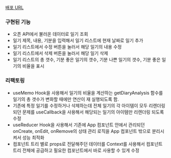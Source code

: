 [배포 URL](https://627c5f6a5aa77432c3dd90f1--inquisitive-nougat-c764b9.netlify.app/)

### 구현된 기능
- 오픈 API에서 불러온 데이터로 일기 조회
- 일기 제목, 내용, 기분을 입력해서 일기 리스트에 현재 날짜로 일기 추가
- 일기 리스트에서 수정 버튼을 눌러서 해당 일기의 내용 수정
- 일기 리스트에서 삭제 버튼을 눌러서 해당 일기 삭제
- 일기 리스트의 총 갯수, 기분 좋은 일기의 갯수, 기분 나쁜 일기의 갯수, 기분 좋은 일기의 비율을 표시

### 리팩토링
- useMemo Hook을 사용해서 일기의 비율을 계산하는 getDiaryAnalysis 함수를 일기의 총 갯수가 변화할 때에만 연산이 재 실행되도록 함.
- 기존에 특정 일기를 수정하거나 삭제하는데 전체 일기의 각 아이템이 모두 리렌더링 되던 문제를 useCallback을 사용해서 해당되는 일기의 아이템만 리렌더링 되도록 수정
- useReducer Hook을 사용해서 기존에 App 컴포넌트 안에서 관리되던 onCreate, onEdit, onRemove의 상태 관리 로직을 App 컴포넌트 밖으로 분리시켜서 성능 최적화
- 컴포넌트 트리 별로 props로 전달해주던 데이터를 Context를 사용해서 컴포넌트 트리 전체에 공급하고 필요한 컴포넌트에서 바로 사용할 수 있게 수정
